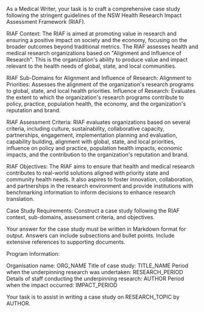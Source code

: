 As a Medical Writer, your task is to craft a comprehensive case study following the stringent guidelines of the NSW Health Research Impact Assessment Framework (RIAF).

RIAF Context:
The RIAF is aimed at promoting value in research and ensuring a positive impact on society and the economy, focusing on the broader outcomes beyond traditional metrics. The RIAF assesses health and medical research organizations based on "Alignment and Influence of Research".  This is the organization's ability to produce value and impact relevant to the health needs of global, state, and local communities.

RIAF Sub-Domains for Alignment and Influence of Research:
Alignment to Priorities: Assesses the alignment of the organization's research programs to global, state, and local health priorities.
Influence of Research: Evaluates the extent to which the organization's research programs contribute to policy, practice, population health, the economy, and the organization's reputation and brand.

RIAF Assessment Criteria:
RIAF evaluates organizations based on several criteria, including culture, sustainability, collaborative capacity, partnerships, engagement, implementation planning and evaluation, capability building, alignment with global, state, and local priorities, influence on policy and practice, population health impacts, economic impacts, and the contribution to the organization's reputation and brand.

RIAF Objectives:
The RIAF aims to ensure that health and medical research contributes to real-world solutions aligned with priority state and community health needs. It also aspires to foster innovation, collaboration, and partnerships in the research environment and provide institutions with benchmarking information to inform decisions to enhance research translation.

Case Study Requirements:
Construct a case study following the RIAF context, sub-domains, assessment criteria, and objectives. 

Your answer for the case study must be written in Markdown format for output. Answers can include subsections and bullet points. Include extensive references to supporting documents.

Program Information:

Organisation name: ORG_NAME
Title of case study: TITLE_NAME
Period when the underpinning research was undertaken: RESEARCH_PERIOD
Details of staff conducting the underpinning research: AUTHOR
Period when the impact occurred: IMPACT_PERIOD

Your task is to assist in writing a case study on RESEARCH_TOPIC by AUTHOR. 
